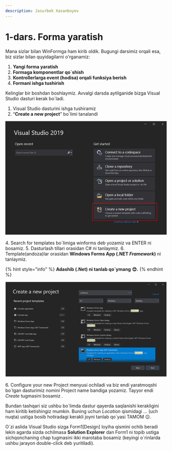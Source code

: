 ```yaml
---
description: Jasurbek Xasanboyev
---
```


# 1-dars. Forma yaratish

Mana sizlar bilan WinFormga ham kirib oldik. Bugungi darsimiz orqali esa, biz sizlar bilan quyidagilarni o'rganamiz:

1. **Yangi forma yaratish**      &#x20;
2. **Formaga komponentlar qo\`shish**
3. **Kontrollerlarga event (hodisa) orqali funksiya berish**
4. **Formani ishga tushirish**

Kelinglar bir boshdan boshlaymiz. Avvalgi darsda aytilganide bizga Visual Studio dasturi kerak bo\`ladi.

1. Visual Studio dasturini ishga tushiramiz
2. &#x20;“**Create a new project**” bo\`limi tanalandi

![](<../../../.gitbook/assets/image (38).png>)

4\. Search for templates bo\`limiga winforms deb yozamiz va ENTER ni bosamiz.                                                               5. Dasturlash tillari orasidan C# ni tanlaymiz.                                                                                                               6. Template(andoza)lar orasidan **Windows Forms App (.NET **_**Framework**_**)** ni tanlaymiz.

{% hint style="info" %}
**Adashib (.Net) ni tanlab qo\`ymang** **😊.**
{% endhint %}

![](<../../../.gitbook/assets/image (45).png>)

6\. Configure your new Project menyusi ochiladi va biz endi yaratmoqshi bo\`lgan dasturimiz nomini Project name bandiga yozamiz. Tayyor endi _Create_ tugmasini bosamiz .

Bundan tashqari siz ushbu bo\`limda dastur qayerda saqlanishi kerakligini ham kiritib ketishingiz mumkin. Buning uchun _Location_ qismidagi ... (uch nuqta) ustiga bosib hotiradagi kerakli joyni tanlab qo\`yasi TAMOM 😉.

O\`zi aslida Visual Studio sizga Form1\[Design] loyiha qismini ochib beradi lekin agarda sizda ochilmasa **Solution Explorer** dan Form1 ni topib ustiga sichqonchaning chap tugmasini ikki marotaba bosamiz (keyingi o\`rinlarda ushbu jarayon double-click deb yuritiladi).

